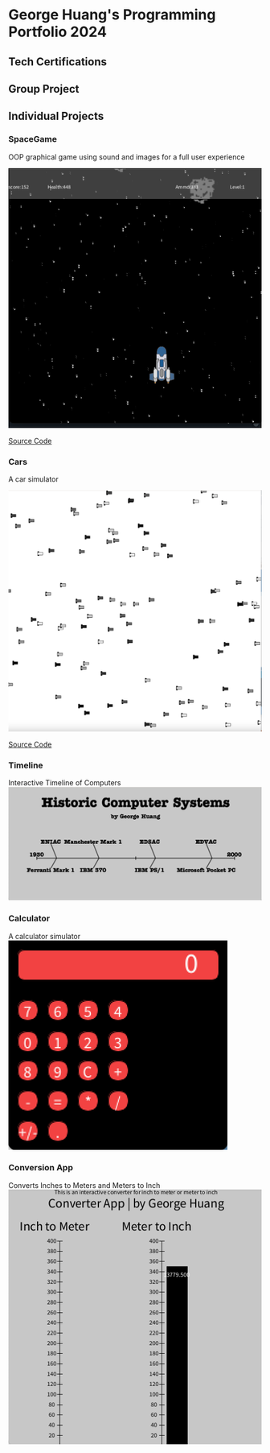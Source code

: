 # George Huang's Programming Portfolio 2024

## Tech Certifications

## Group Project

## Individual Projects

### SpaceGame
OOP graphical game using sound and images for a full user experience

![Gameplay](images/Space_Game_Image.png)

[Source Code](https://github.com/S-erenity/programmingportfolio/blob/main/src/SpaceGame.zip)

### Cars
A car simulator

![Simulation](images/Cars.png)

[Source Code](DriveCars.zip)

### Timeline
Interactive Timeline of Computers
![Simulation](images/Timeling.png)

### Calculator
A calculator simulator
![Simulation](images/Calculator.png)

### Conversion App
Converts Inches to Meters and Meters to Inch
![Simulation](images/Conversion_App.png)






